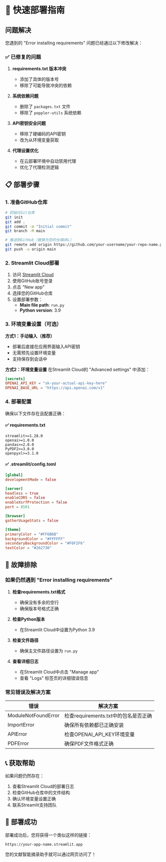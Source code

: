 # 🚀 快速部署指南

## 问题解决

您遇到的 "Error installing requirements" 问题已经通过以下修改解决：

### ✅ 已修复的问题

1. **requirements.txt 版本冲突**
   - 添加了具体的版本号
   - 移除了可能导致冲突的依赖

2. **系统依赖问题**
   - 删除了 `packages.txt` 文件
   - 移除了 `poppler-utils` 系统依赖

3. **API密钥安全问题**
   - 移除了硬编码的API密钥
   - 改为从环境变量获取

4. **代理设置优化**
   - 在云部署环境中自动禁用代理
   - 优化了代理检测逻辑

## 📋 部署步骤

### 1. 准备GitHub仓库

```bash
# 初始化Git仓库
git init
git add .
git commit -m "Initial commit"
git branch -M main

# 推送到GitHub（替换为您的仓库URL）
git remote add origin https://github.com/your-username/your-repo-name.git
git push -u origin main
```

### 2. Streamlit Cloud部署

1. 访问 [Streamlit Cloud](https://share.streamlit.io/)
2. 使用GitHub账号登录
3. 点击 "New app"
4. 选择您的GitHub仓库
5. 设置部署参数：
   - **Main file path**: `run.py`
   - **Python version**: 3.9

### 3. 环境变量设置（可选）

**方式1：手动输入（推荐）**
- 部署后直接在应用界面输入API密钥
- 无需预先设置环境变量
- 支持保存到会话中

**方式2：环境变量设置**
在Streamlit Cloud的 "Advanced settings" 中添加：

```toml
[secrets]
OPENAI_API_KEY = "sk-your-actual-api-key-here"
OPENAI_BASE_URL = "https://api.openai.com/v1"
```

### 4. 部署配置

确保以下文件存在且配置正确：

#### ✅ requirements.txt
```
streamlit>=1.28.0
openai>=1.0.0
pandas>=2.0.0
PyPDF2>=3.0.0
openpyxl>=3.1.0
```

#### ✅ .streamlit/config.toml
```toml
[global]
developmentMode = false

[server]
headless = true
enableCORS = false
enableXsrfProtection = false
port = 8501

[browser]
gatherUsageStats = false

[theme]
primaryColor = "#FF6B6B"
backgroundColor = "#FFFFFF"
secondaryBackgroundColor = "#F0F2F6"
textColor = "#262730"
```

## 🔧 故障排除

### 如果仍然遇到 "Error installing requirements"

1. **检查requirements.txt格式**
   - 确保没有多余的空行
   - 确保版本号格式正确

2. **检查Python版本**
   - 在Streamlit Cloud中设置为Python 3.9

3. **检查文件路径**
   - 确保主文件路径设置为 `run.py`

4. **查看详细日志**
   - 在Streamlit Cloud中点击 "Manage app"
   - 查看 "Logs" 标签页的详细错误信息

### 常见错误及解决方案

| 错误 | 解决方案 |
|------|----------|
| ModuleNotFoundError | 检查requirements.txt中的包名是否正确 |
| ImportError | 确保所有依赖都已正确安装 |
| APIError | 检查OPENAI_API_KEY环境变量 |
| PDFError | 确保PDF文件格式正确 |

## 📞 获取帮助

如果问题仍然存在：

1. 查看Streamlit Cloud的部署日志
2. 检查GitHub仓库中的文件结构
3. 确认环境变量设置正确
4. 联系Streamlit支持团队

## 🎉 部署成功

部署成功后，您将获得一个类似这样的链接：
```
https://your-app-name.streamlit.app
```

您的文献智能摘录助手就可以通过网页访问了！ 